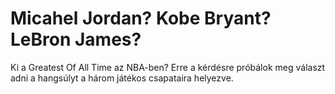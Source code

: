 # Micahel Jordan? Kobe Bryant? LeBron James?
Ki a Greatest Of All Time az NBA-ben? Erre a kérdésre próbálok meg választ adni a hangsúlyt a három játékos csapataira helyezve.
